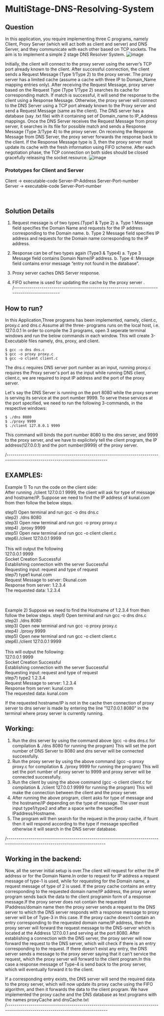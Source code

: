 # MultiStage-DNS-Resolving-System

## Question
In this application, you require implementing three C programs, namely Client, Proxy Server (which will act both as client and server) and DNS Server, and they communicate with each other based on TCP sockets. The aim is to implement a simple 2 stage DNS Resolver System. 
![image](https://user-images.githubusercontent.com/29946239/129193112-2cfc94d1-3d21-4e02-a9f2-b3753496a82a.png)

  Initially, the client will connect to the proxy server using the server’s TCP port already known to the client. After successful connection, the client sends a Request Message (Type 1/Type 2) to the proxy server. The proxy server has a limited cache (assume a cache with three IP to Domain_Name mapping entries only). After receiving the Request Message, proxy server based on the Request Type (Type 1/Type 2) searches its cache for corresponding match. If match is successful, it will send the response to the client using a Response Message. Otherwise, the proxy server will connect to the DNS Server using a TCP port already known to the Proxy server and send a Request Message (same as the client). The DNS server has a database (say .txt file) with it containing set of Domain_name to IP_Address mappings. Once the DNS Server receives the Request Message from proxy server, it searches in its file for possible match and sends a Response Message (Type 3/Type 4) to the proxy server. On receiving the Response Message from DNS Server, the proxy server forwards the response back to the client. If the Response Message type is 3, then the proxy server must update its cache with the fresh information using FIFO scheme. After each negotiation phase, the TCP connection on both sides should be closed gracefully releasing the socket resource.
  ![image](https://user-images.githubusercontent.com/29946239/129192576-70cbb45a-8d3a-43de-8c97-97e14c60aa77.png)

### Prototypes for Client and Server
  Client -> executable-code   Server-IP-Address   Server-Port-number <br />
  Server -> executable-code  Server-Port-number

<br />

## Solution Details

1. Request message is of two types.(Type1 & Type 2)
	a. Type 1 Message field specifies the Domain Name and requests for the IP address corresponding to the Domain name.
	b. Type 2 Message field specifies IP address and requests for the Domain name corresponding to the IP address.

2. Response can be of two types again (Type3 & Type4)
	a. Type 3 Message field contains Domain Name/IP address.
	b. Type 4: Message field contains error message “entry not found in the database”.

3. Proxy server caches DNS Server response.

4. FIFO scheme is used for updating the cache by the proxy server .<br />
/-------------------------------------------------------------------------------------------------

## How to run?

In this Application,Three programs has been implemented, namely, client.c, proxy.c and dns.c
Assume all the three- programs runs on the local host, i.e. 127.0.0.1
In order to compile the 3 programs, open 3 seperate terminal windows and run the below commands in each window. This will create 3-
Executable files namely, dns, proxy, and client.

	$ gcc -o dns dns.c
	$ gcc -o proxy proxy.c
	$ gcc -o client client.c

The dns.c requires DNS server port number as an input, running proxy.c requires the Proxy server's port as the input while running DNS client, client.c, we are required to input IP address and the port of the proxy server. 

Let's say the DNS Server is running on the port 8080 while the proxy server is serving its service at the port number 9999.
To serve these services at the port specified, we need to run the following 3-commands, in the respective windows:

	$ ./dns 8080
	$ ./proxy 9999
	$ ./client 127.0.0.1 9999

This command will binds the port number 8080 to the dns server, and 9999 to the proxy server, and we have to explicitely tell the client program, the IP address(127.0.0.1) and the port number(9999) of the proxy server.

/---------------------------------------------------------------------------------------------------------------------------------

## EXAMPLES:

Example 1) To run the code on the client side: <br />
After running ./client 127.0.0.1 9999, the client will ask for type of message and hostname/IP. Suppose we need to find the IP address of kunal.com from then follow the below steps.<br />

step1) Open terminal and run gcc -o dns dns.c <br />
step2) ./dns 8080 <br />
step3) Open new terminal and run gcc -o proxy proxy.c <br />
step4) ./proxy 9999 <br />
step5) Open new terminal and run gcc -o client client.c<br />
step6)./client 127.0.0.1 9999<br />
<br />
This will output the following<br />
127.0.0.1	9999<br />
Socket Creation Successful<br />
Establishing connection with the server Successful<br />
Requesting input: request and type of request<br />
step7) type1 kunal.com<br />
Request Message to server: 0kunal.com<br />
Response from server: 1.2.3.4<br />
The requested data: 1.2.3.4<br />

<br /><br />
Example 2) Suppose we need to find the Hostname of 1.2.3.4 from then follow the below steps.
step1) Open terminal and run gcc -o dns dns.c<br />
step2) ./dns 8080<br />
step3) Open new terminal and run gcc -o proxy proxy.c<br />
step4) ./proxy 9999<br />
step5) Open new terminal and run gcc -o client client.c<br />
step6)./client 127.0.0.1 9999<br />
<br />
This will output the following:<br />
127.0.0.1	9999<br />
Socket Creation Successful<br />
Establishing connection with the server Successful<br />
Requesting input: request and type of request<br />
step7) type2 1.2.3.4<br />
Request Message to server: 1.2.3.4<br />
Response from server: kunal.com<br />
The requested data: kunal.com<br />

If the requested hostname/IP is not in the cache then connection of proxy server to dns server is made by entering the line "127.0.0.1 8080" in the terminal where proxy server is currently running.

## Working:
1) Run the dns server by using the command above (gcc -o dns dns.c for compilation & ./dns 8080 for running the program) This will set the port number of DNS Server to 8080 and dns server will be connected successfully.
2) Run the proxy server by using the above command (gcc -o proxy proxy.c for compilation & ./proxy 9999 for running the program) This will set the port number of proxy server to 9999 and proxy server will be connected successfully.
3) Run the client by using the above command (gcc -o client client.c for compilation & ./client 127.0.0.1 9999 for running the program) This will make the connection between the client and the proxy server.
4) After running the above program, client asks for type of message and the hostname/IP depending on the type of message. The user must input type1/type2 and after a space write the specified IPaddress/Hostname.
5) The program will then search for the request in the proxy cache, if fount then it will respond according to the type if message specified otherwise it will search in the DNS server database.

/--------------------------------------------------------------------------------------------------------------------------------

## Working in the backend: 

Now, all the server initial setup is over.The client will request for either the IP address or for the Domain Name.In order to request for IP address a request message of type-1 is used, while for requesting for the Domain name, a request message of type of 2 is used. 
If the proxy cache contains an entry corresponding to the requested domain name/IP address, the proxy server program sends back the data to the client programin form of a response message.If the proxy server does not contain the requested IPaddress/domain name then the proxy server sends a request to the DNS server to which the DNS server responds with a  response message to proxy server will be of Type-3 in this case.
If the proxy cache doesn't contain an entry corresponding to the requested domain name/IP address, then the proxy server will forward the request message to the DNS-server which is located at the Address 127.0.0.1 and serving at the port 8080. After establishing a connection with the DNS server, the proxy server will now forward the request to the DNS server, which will check if there is an entry corresponding to the request. If there doesn't exist any entry, the DNS server sends a message to the proxy server saying that it can't service the request, which the proxy server will forward to the client program.In this case a response message of Type-4 is send back to the proxy server, which will eventually forward it to the client.

If a corresponding entry exists, the DNS server will send the required data to the proxy server, which will now update its proxy cache using the FIFO algorithm, and then it forwards the data to the client program.
We have implemented the proxy cache and the DNS database as text programs with the names proxyCache and dnsCache.txt<br />
/---------------------------------------------------------------------------------------------------------------------------------


